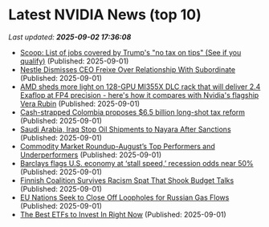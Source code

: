 # Latest NVIDIA News (top 10)
_Last updated: **2025-09-02 17:36:08**_

- [Scoop: List of jobs covered by Trump's "no tax on tips" (See if you qualify)](https://biztoc.com/x/769ed3acf4e8d881) (Published: 2025-09-01)
- [Nestle Dismisses CEO Freixe Over Relationship With Subordinate](https://biztoc.com/x/6c42ac551afc2550) (Published: 2025-09-01)
- [AMD sheds more light on 128-GPU MI355X DLC rack that will deliver 2.4 Exaflop at FP4 precision - here's how it compares with Nvidia's flagship Vera Rubin](https://www.techradar.com/pro/amd-sheds-more-light-on-128-gpu-mi355x-dlc-rack-that-will-deliver-2-4-exaflop-at-fp4-precision-heres-how-it-compares-with-nvidias-flagship-vera-rubin) (Published: 2025-09-01)
- [Cash-strapped Colombia proposes $6.5 billion long-shot tax reform](https://biztoc.com/x/aaacba98be5d24ae) (Published: 2025-09-01)
- [Saudi Arabia, Iraq Stop Oil Shipments to Nayara After Sanctions](https://biztoc.com/x/ab5cf29a209bcda8) (Published: 2025-09-01)
- [Commodity Market Roundup-August’s Top Performers and Underperformers](https://biztoc.com/x/9273439f25b5e2f2) (Published: 2025-09-01)
- [Barclays flags U.S. economy at ‘stall speed,’ recession odds near 50%](https://biztoc.com/x/5046ed3253700254) (Published: 2025-09-01)
- [Finnish Coalition Survives Racism Spat That Shook Budget Talks](https://biztoc.com/x/5367e6bd85d67cc1) (Published: 2025-09-01)
- [EU Nations Seek to Close Off Loopholes for Russian Gas Flows](https://biztoc.com/x/0b3ac1ebc88ad7d4) (Published: 2025-09-01)
- [The Best ETFs to Invest In Right Now](https://biztoc.com/x/d6621f5d0c66fc2a) (Published: 2025-09-01)
